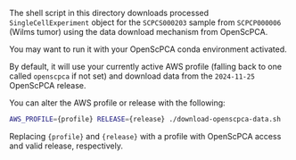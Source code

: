 The shell script in this directory downloads processed `SingleCellExperiment` object for the `SCPCS000203` sample from `SCPCP000006` (Wilms tumor) using the data download mechanism from OpenScPCA.

You may want to run it with your OpenScPCA conda environment activated.

By default, it will use your currently active AWS profile (falling back to one called `openscpca` if not set) and download data from the `2024-11-25` OpenScPCA release.

You can alter the AWS profile or release with the following:

```sh
AWS_PROFILE={profile} RELEASE={release} ./download-openscpca-data.sh
```

Replacing `{profile}` and `{release}` with a profile with OpenScPCA access and valid release, respectively.
